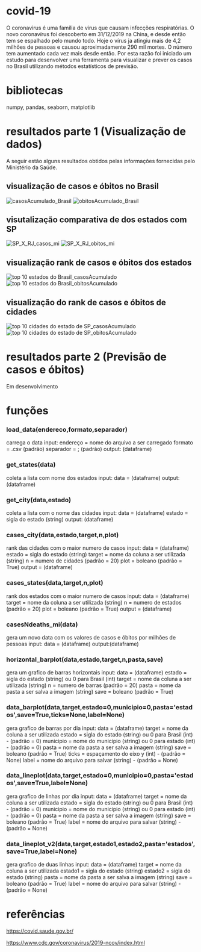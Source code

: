 # covid-19
O coronavirus é uma família de virus que causam infecções respiratórias. O novo coronavírus foi descoberto em 31/12/2019 na China, e desde então tem se espalhado pelo mundo todo. Hoje o vírus ja atingiu mais de 4,2 milhões de pessoas e causou aproximadamente 290 mil mortes. O número tem aumentado cada vez mais desde então. Por esta razão foi iniciado um estudo para desenvolver uma ferramenta para visualizar e prever os casos no Brasil utilizando métodos estatísticos de previsão.

# bibliotecas
numpy,
pandas,
seaborn,
matplotlib

# resultados parte 1 (Visualização de dados)

A seguir estão alguns resultados obtidos pelas informações fornecidas pelo Ministério da Saúde.

## visualização de casos e óbitos no Brasil
![casosAcumulado_Brasil](https://user-images.githubusercontent.com/59963253/83285558-cfc1ef00-a1b4-11ea-85a4-22fe924b174b.png)
![obitosAcumulado_Brasil](https://user-images.githubusercontent.com/59963253/83285564-d0f31c00-a1b4-11ea-92a0-76c5289a1894.png)


## visutalização comparativa de dos estados com SP
![SP_X_RJ_casos_mi](https://user-images.githubusercontent.com/59963253/83285694-0e57a980-a1b5-11ea-8c82-1541287b2dd1.png)
![SP_X_RJ_obitos_mi](https://user-images.githubusercontent.com/59963253/83285698-0f88d680-a1b5-11ea-8fd9-09a40821ad0e.png)

## visualização rank de casos e óbitos dos estados
![top 10 estados do Brasil_casosAcumulado](https://user-images.githubusercontent.com/59963253/83285566-d0f31c00-a1b4-11ea-822b-4f80a8ffb854.png)
![top 10 estados do Brasil_obitosAcumulado](https://user-images.githubusercontent.com/59963253/83285568-d18bb280-a1b4-11ea-8808-50b8d882cd9a.png)

## visualização do rank de casos e óbitos de cidades
![top 10 cidades do estado de SP_casosAcumulado](https://user-images.githubusercontent.com/59963253/83285866-655d7e80-a1b5-11ea-8e05-66a14eca2c5e.png)
![top 10 cidades do estado de SP_obitosAcumulado](https://user-images.githubusercontent.com/59963253/83285868-668eab80-a1b5-11ea-9c92-3137ab9db179.png)

# resultados parte 2 (Previsão de casos e óbitos)
Em desenvolvimento

# funções

### load_data(endereco,formato,separador)
carrega o data
input: endereço = nome do arquivo a ser carregado
formato = .csv (padrão)
separador = ; (padrão)
output: (dataframe)

### get_states(data)
coleta a lista com nome dos estados
input: data = (dataframe)
output: (dataframe)

### get_city(data,estado)
coleta a lista com o nome das cidades
input: data = (dataframe)
estado = sigla do estado (string)
output: (dataframe)

### cases_city(data,estado,target,n,plot)
rank das cidades com o maior numero de casos
input: data = (dataframe)
estado = sigla do estado (string)
target = nome da coluna a ser utilizada (string)
n = numero de cidades (padrão = 20)
plot = boleano (padrão = True)
output = (dataframe)

### cases_states(data,target,n,plot)
rank dos estados com o maior numero de casos
input: data = (dataframe)
target = nome da coluna a ser utilizada (string)
n = numero de estados (padrão = 20)
plot = boleano (padrão = True)
output = (dataframe)

### casesNdeaths_mi(data)
gera um novo data com os valores de casos e óbitos por milhões de pessoas
input: data = (dataframe)
output:(dataframe)

### horizontal_barplot(data,estado,target,n,pasta,save)
gera um grafico de barras horizontais
input: data = (dataframe)
estado = sigla do estado (string) ou 0 para Brasil (int)
target = nome da coluna a ser utilizada (string)
n = numero de barras (padrão = 20)
pasta = nome da pasta a ser salva a imagem (string)
save = boleano (padrão = True)


### data_barplot(data,target,estado=0,municipio=0,pasta='estados',save=True,ticks=None,label=None)
gera grafico de barras por dia
input: data = (dataframe)
target = nome da coluna a ser utilizada
estado = sigla do estado (string) ou 0 para Brasil (int) - (padrão = 0)
municipio = nome do municipio (string) ou 0 para estado (int) - (padrão = 0)
pasta = nome da pasta a ser salva a imagem (string)
save = boleano (padrão = True)
ticks = espaçamento do eixo y (int) - (padrão = None)
label = nome do arquivo para salvar (string) - (padrão = None)


### data_lineplot(data,target,estado=0,municipio=0,pasta='estados',save=True,label=None)
gera grafico de linhas por dia
input: data = (dataframe)
target = nome da coluna a ser utilizada
estado = sigla do estado (string) ou 0 para Brasil (int) - (padrão = 0)
municipio = nome do municipio (string) ou 0 para estado (int) - (padrão = 0)
pasta = nome da pasta a ser salva a imagem (string)
save = boleano (padrão = True)
label = nome do arquivo para salvar (string) - (padrão = None)

### data_lineplot_v2(data,target,estado1,estado2,pasta='estados',save=True,label=None)
gera grafico de duas linhas
input: data = (dataframe)
target = nome da coluna a ser utilizada
estado1 = sigla do estado (string)
estado2 = sigla do estado (string)
pasta = nome da pasta a ser salva a imagem (string)
save = boleano (padrão = True)
label = nome do arquivo para salvar (string) - (padrão = None)


# referências
https://covid.saude.gov.br/

https://www.cdc.gov/coronavirus/2019-ncov/index.html
